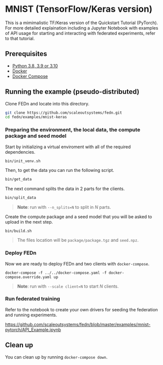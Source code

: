 # MNIST (TensorFlow/Keras version)

This is a mimimalistic TF/Keras version of the Quickstart Tutorial (PyTorch). For more detailed explaination including a Jupyter Notebook with 
examples of API usage for starting and interacting with federated experiments, refer to that tutorial.

## Prerequisites
- [Python 3.8, 3.9 or 3.10](https://www.python.org/downloads)
- [Docker](https://docs.docker.com/get-docker)
- [Docker Compose](https://docs.docker.com/compose/install)

## Running the example (pseudo-distributed)
Clone FEDn and locate into this directory.
```sh
git clone https://github.com/scaleoutsystems/fedn.git
cd fedn/examples/mnist-keras
```

### Preparing the environment, the local data, the compute package and seed model

Start by initializing a virtual enviroment with all of the required dependencies.
```sh
bin/init_venv.sh
```

Then, to get the data you can run the following script.
```sh
bin/get_data
```

The next command splits the data in 2 parts for the clients.
```sh
bin/split_data
```
> **Note**: run with `--n_splits=N` to split in *N* parts.

Create the compute package and a seed model that you will be asked to upload in the next step.
```
bin/build.sh
```
> The files location will be `package/package.tgz` and `seed.npz`.

### Deploy FEDn 
Now we are ready to deploy FEDn and two clients with `docker-compose`.

```
docker-compose -f ../../docker-compose.yaml -f docker-compose.override.yaml up  
```

> **Note**: run with `--scale client=N` to start *N* clients.

### Run federated training 
Refer to the notebook to create your own drivers for seeding the federation and running experiments.

 https://github.com/scaleoutsystems/fedn/blob/master/examples/mnist-pytorch/API_Example.ipynb 


## Clean up
You can clean up by running `docker-compose down`.
